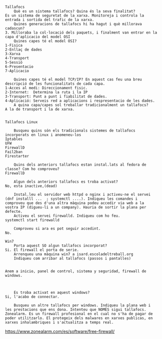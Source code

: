 
    Tallafocs
        Què es un sistema tallafocs? Quina és la seva finalitat?
	Es un sistema de seguretat de la xarxa. Monitoreja i controla la entrada i sortida del trafic de la xarxa.
        Quines generacions de tallafocs hi ha hagut i què millorava cadascun?
	3. Milloraba la col·locació dels paquets, i finalment van entrar en la capa d'aplicacio del model OSI
        Quines capes té el model OSI?
	1-Fisica
	2-Enllaç de dades
	3-Xarxa
	4-Transport
	5-Sessió
	6-Presentacio
	7-Aplicacio
	
        Quines capes té el model TCP/IP? En aquest cas feu una breu descripció de les funcionalitats de cada capa.
	1-Acces al medi: Direccionament fisic.
	2-Internet:  Determina la ruta i la IP
	3-Transport: Punt a punt i fiabilitat de dades.
	4-Aplicació: Serveis red a aplicacions i respresentacio de les dades.
        A quina capa/capes sol treballar tradicionalment un tallafocs?
	A la de transport i la de xarxa.


    Tallafocs Linux
    
        Busqueu quins són els tradicionals sistemes de tallafocs incorporats en linux i anomeneu-los
	Iptables
	UFW
	FirewallD
	Fail2ban
	Firestarter
	
        Quins dels anteriors tallafocs estan instal.lats al fedora de classe? Com ho comproveu?
	FirewallD

        Algun dels anteriors tallafocs es troba activat?
	No, esta inactive,(dead)

        Instal.leu el servidor web httpd o nginx i activeu-ne el servei (dnf installl ...  ; systemctl ....). Indiqueu les comandes i comproveu que des d'una altra màquina podeu accedir via web a la vostra IP (digueu-li a un company). Hauria de sortir la plana per defecte.
        Activeu el servei firewalld. Indiqueu com ho feu.
	systemctl start firewalld

        Comproveu si ara es pot seguir accedint.
	No. 

    Win7
        Porta aquest SO algun tallafocs incorporat?
	Si. El firewall el porta de serie.
        Arrenqueu una màquina win7 a isard.escoladeltreball.org
        Indiqueu com arribar al tallafocs (passos i pantalles)


	Anem a inicio, panel de control, sistema y seguridad, firewall de windows.
	

	
        Es troba activat en aquest windows?
	Si, l'acabo de connectar.

        Busqueu un altre tallafocs per windows. Indiqueu la plana web i les prestacions que ens dona. Intenteu que NOMÉS sigui tallafocs.
	Zonealarm. Es un firewall profesional en el cual no s'ha de pagar de poder utilitzarlo. El protegeix dels malwares en xarxes publicas, en xarxes inhalambriques i s'actualitza a temps real.

https://www.zonealarm.com/es/software/free-firewall/

